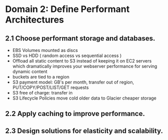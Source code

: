 # Domain 2: Define Performant Architectures

## 2.1 Choose performant storage and databases.

- EBS Volumes mounted as discs 
- SSD vs HDD ( random access vs sequential access )
- Offload all static content to S3 instead of keeping it on EC2 servers which dramatically improves your webserver performance for serving dynamic content
- buckets are tied to a region
- S3 payment model: GB's per month, transfer out of region, PUT/COPY/POST/LIST/GET requests
- S3 free of charge: transfer in
- S3 Lifecycle Policies move cold older data to Glacier cheaper storage

## 2.2 Apply caching to improve performance.

## 2.3 Design solutions for elasticity and scalability.
